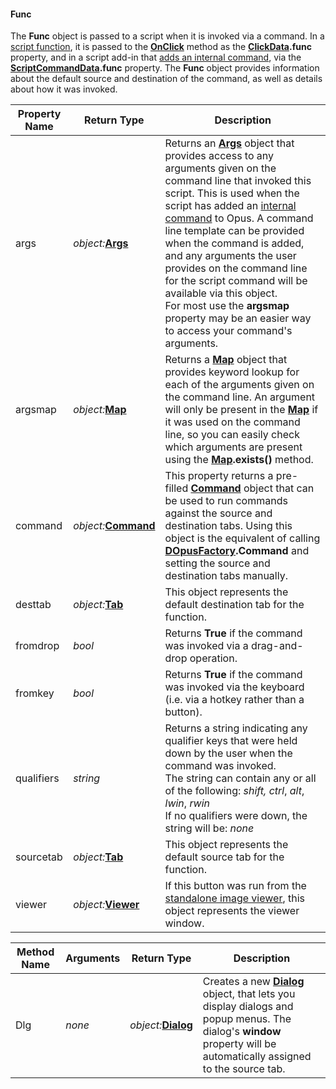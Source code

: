 #### Func

The **Func** object is passed to a script when it is invoked via a command. In a [script function](/Manual/scripting/script_functions.md), it is passed to the **[OnClick](../scripting_events/onclick.md)** method as the **[ClickData](clickdata.md).func** property, and in a script add-in that [adds an internal command](/Manual/scripting/example_scripts/adding_a_new_internal_command.md), via the **[ScriptCommandData](scriptcommanddata.md).func** property. The **Func** object provides information about the default source and destination of the command, as well as details about how it was invoked.

| Property Name | Return Type | Description |
| --- | --- | --- |
| args | *object:***[Args](args.md)** | Returns an **[Args](args.md)** object that provides access to any arguments given on the command line that invoked this script. This is used when the script has added an [internal command](/Manual/scripting/example_scripts/adding_a_new_internal_command.md) to Opus. A command line template can be provided when the command is added, and any arguments the user provides on the command line for the script command will be available via this object.  <br />For most use the **argsmap** property may be an easier way to access your command's arguments. |
| argsmap | *object:***[Map](map.md)** | Returns a **[Map](map.md)** object that provides keyword lookup for each of the arguments given on the command line. An argument will only be present in the **[Map](map.md)** if it was used on the command line, so you can easily check which arguments are present using the **[Map](map.md).exists()** method. |
| command | *object:***[Command](command.md)** | This property returns a pre-filled **[Command](command.md)** object that can be used to run commands against the source and destination tabs. Using this object is the equivalent of calling **[DOpusFactory](dopusfactory.md).Command** and setting the source and destination tabs manually. |
| desttab | *object:***[Tab](tab.md)** | This object represents the default destination tab for the function. |
| fromdrop | *bool* | Returns **True** if the command was invoked via a drag-and-drop operation. |
| fromkey | *bool* | Returns **True** if the command was invoked via the keyboard (i.e. via a hotkey rather than a button). |
| qualifiers | *string* | Returns a string indicating any qualifier keys that were held down by the user when the command was invoked.  <br />The string can contain any or all of the following: *shift,* *ctrl*, *alt*, *lwin*, *rwin*  <br />If no qualifiers were down, the string will be: *none* |
| sourcetab | *object:***[Tab](tab.md)** | This object represents the default source tab for the function. |
| viewer | *object:***[Viewer](viewer.md)** | If this button was run from the [standalone image viewer](/Manual/additional_functionality/viewing_images/RAEDME.md), this object represents the viewer window. |

| Method Name | **Arguments** | Return Type | Description |
| --- | --- | --- | --- |
| Dlg | *none* | *object:***[Dialog](dialog.md)** | Creates a new **[Dialog](dialog.md)** object, that lets you display dialogs and popup menus. The dialog's **window** property will be automatically assigned to the source tab. |

